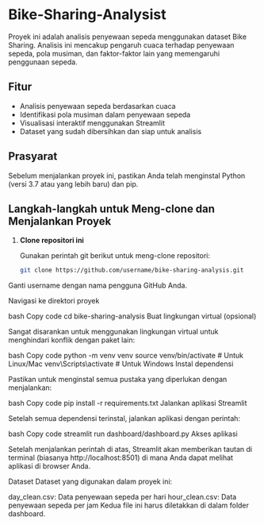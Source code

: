 # Bike-Sharing-Analysist

Proyek ini adalah analisis penyewaan sepeda menggunakan dataset Bike Sharing. Analisis ini mencakup pengaruh cuaca terhadap penyewaan sepeda, pola musiman, dan faktor-faktor lain yang memengaruhi penggunaan sepeda.

## Fitur

- Analisis penyewaan sepeda berdasarkan cuaca
- Identifikasi pola musiman dalam penyewaan sepeda
- Visualisasi interaktif menggunakan Streamlit
- Dataset yang sudah dibersihkan dan siap untuk analisis

## Prasyarat

Sebelum menjalankan proyek ini, pastikan Anda telah menginstal Python (versi 3.7 atau yang lebih baru) dan pip.

## Langkah-langkah untuk Meng-clone dan Menjalankan Proyek

1. **Clone repositori ini**

   Gunakan perintah git berikut untuk meng-clone repositori:

   ```bash
   git clone https://github.com/username/bike-sharing-analysis.git
Ganti username dengan nama pengguna GitHub Anda.

Navigasi ke direktori proyek

bash
Copy code
cd bike-sharing-analysis
Buat lingkungan virtual (opsional)

Sangat disarankan untuk menggunakan lingkungan virtual untuk menghindari konflik dengan paket lain:

bash
Copy code
python -m venv venv
source venv/bin/activate  # Untuk Linux/Mac
venv\Scripts\activate     # Untuk Windows
Instal dependensi

Pastikan untuk menginstal semua pustaka yang diperlukan dengan menjalankan:

bash
Copy code
pip install -r requirements.txt
Jalankan aplikasi Streamlit

Setelah semua dependensi terinstal, jalankan aplikasi dengan perintah:

bash
Copy code
streamlit run dashboard/dashboard.py
Akses aplikasi

Setelah menjalankan perintah di atas, Streamlit akan memberikan tautan di terminal (biasanya http://localhost:8501) di mana Anda dapat melihat aplikasi di browser Anda.

Dataset
Dataset yang digunakan dalam proyek ini:

day_clean.csv: Data penyewaan sepeda per hari
hour_clean.csv: Data penyewaan sepeda per jam
Kedua file ini harus diletakkan di dalam folder dashboard.
